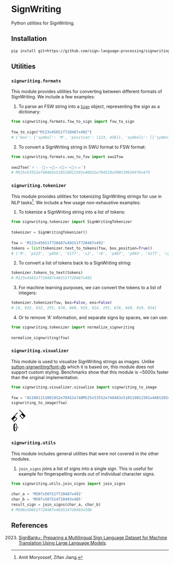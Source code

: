 # SignWriting

Python utilities for SignWriting.

## Installation

```bash
pip install git+https://github.com/sign-language-processing/signwriting
```

## Utilities

### `signwriting.formats`

This module provides utilities for converting between different formats of SignWriting.
We include a few examples:

1. To parse an FSW string into a [`Sign`](signwriting/types.py) object, representing the sign as a dictionary:

```python
from signwriting.formats.fsw_to_sign import fsw_to_sign

fsw_to_sign("M123x456S1f720487x492")
# {'box': {'symbol': 'M', 'position': (123, 456)}, 'symbols': [{'symbol': 'S1f720', 'position': (487, 492)}]}
```

2. To convert a SignWriting string in SWU format to FSW format:

```python
from signwriting.formats.swu_to_fsw import swu2fsw

swu2fsw('𝠃𝤟𝤩񋛩𝣵𝤐񀀒𝤇𝣤񋚥𝤐𝤆񀀚𝣮𝣭')
# M525x535S2e748483x510S10011501x466S2e704510x500S10019476x475
```

### `signwriting.tokenizer`

This module provides utilities for tokenizing SignWriting strings for use in NLP tasks[^1].
We include a few usage non-exhaustive examples:

1. To tokenize a SignWriting string into a list of tokens:

```python
from signwriting.tokenizer import SignWritingTokenizer

tokenizer = SignWritingTokenizer()

fsw = 'M123x456S1f720487x492S1f720487x492'
tokens = list(tokenizer.text_to_tokens(fsw, box_position=True))
# ['M', 'p123', 'p456', 'S1f7', 'c2', 'r0', 'p487', 'p492', 'S1f7', 'c2', 'r0', 'p487', 'p492'])
```

2. To convert a list of tokens back to a SignWriting string:

```python
tokenizer.tokens_to_text(tokens)
# M123x456S1f720487x492S1f720487x492
```

3. For machine learning purposes, we can convert the tokens to a list of integers:

```python
tokenizer.tokenize(fsw, bos=False, eos=False)
# [6, 932, 932, 255, 678, 660, 919, 924, 255, 678, 660, 919, 924]
```

4. Or to remove 'A' information, and separate signs by spaces, we can use:

```python
from signwriting.tokenizer import normalize_signwriting

normalize_signwriting(fsw)
```

### `signwriting.visualizer`

This module is used to visualize SignWriting strings as images.
Unlike [sutton-signwriting/font-db](https://github.com/sutton-signwriting/font-db/) which it is based on, this module
does not support custom styling. Benchmarks show that this module is ~5000x faster than the original implementation.

```python
from signwriting.visualizer.visualize import signwriting_to_image

fsw = "AS10011S10019S2e704S2e748M525x535S2e748483x510S10011501x466S20544510x500S10019476x475"
signwriting_to_image(fsw)
```

![AS10011S10019S2e704S2e748M525x535S2e748483x510S10011501x466S20544510x500S10019476x475](signwriting/visualizer/test_assets/AS10011S10019S2e704S2e748M525x535S2e748483x510S10011501x466S20544510x500S10019476x475.png)

### `signwriting.utils`

This module includes general utilities that were not covered in the other modules.

1. `join_signs` joins a list of signs into a single sign.
   This is useful for example for fingerspelling words out of individual character signs.

```python
from signwriting.utils.join_signs import join_signs

char_a = 'M507x507S1f720487x492'
char_b = 'M507x507S14720493x485'
result_sign = join_signs(char_a, char_b)
# M500x500S1f720487x493S14720493x508
```

## References

[^1]: Amit Moryossef, Zifan Jiang.

2023. [SignBank+: Preparing a Multilingual Sign Language Dataset for Machine Translation Using Large Language Models](https://arxiv.org/abs/2309.11566).
